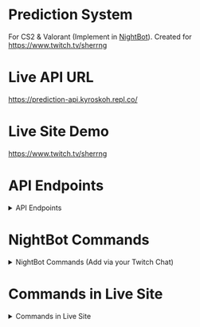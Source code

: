 # Prediction System
For CS2 &amp; Valorant (Implement in [NightBot](https://nightbot.tv)). Created for https://www.twitch.tv/sherrng

# Live API URL
https://prediction-api.kyroskoh.repl.co/

# Live Site Demo
https://www.twitch.tv/sherrng

# API Endpoints
<details>
<summary>API Endpoints</summary>

## Add your prediction
/prediction/:channel/add?username={user}&prediction=13-11

## Edit your prediction
/prediction/:channel/edit?username={user}&prediction=11-13

## List all predictions
/prediction/:channel/list

## Check on Prediction System status (Check for Close or Open)
/prediction/:channel/status

## Set result and show winners (Prediction System needs to be closed first)
/prediction/:channel/result?result=13-10

## Open a new prediction (WARN: Previous data will be cleared)
/prediction/:channel/open

## Close predictions
/prediction/:channel/close

## Force adding an user's prediction when Prediction has been closed
/prediction/:channel/addByOwner?username={otheruser}&prediction=13-9

## Force adding an user's prediction when Prediction has been closed
/prediction/:channel/addByMods?mods={modUser}&username={otherUser}&prediction=13-9

## Force adding an user's prediction when Prediction has been closed!
/prediction/:channel/addByAdmins?admins={adminUser}&username={otherUser}&prediction=13-9

## Add a Twitch Channel Prediction Admin
/prediction/:channel/admin/addAdmin?username={user}

## Remove a Twitch Channel Prediction Admin
/prediction/:channel/admin/removeAdmin?username={user}

## List all Twitch Channel Prediction Admins
/prediction/:channel/admin/list

</details>

# NightBot Commands
<details>
<summary>NightBot Commands (Add via your Twitch Chat)</summary>

## To show all the important prediction commands
!addcom !predictcmds -cd=5 Commands for Prediction System (created by @KyrosKoh): !opredict (mod only), !apredict xx-xx, !epredict xx-xx, !lpredict, !cpredict (mod only), !wpredict xx-xx (mod only), !fpredict username xx-xx (owner only), !spredict	
 
## For everyone
### Add your prediction
!addcom !addpredict -cd=5 $(urlfetch https://prediction-api.kyroskoh.repl.co/prediction/$(channel)/add?username=$(user)&prediction=$(1))
!addcom !apredict -cd=5 $(urlfetch https://prediction-api.kyroskoh.repl.co/prediction/$(channel)/add?username=$(user)&prediction=$(1))
!addcom !ap -cd=5 $(urlfetch https://prediction-api.kyroskoh.repl.co/prediction/$(channel)/add?username=$(user)&prediction=$(1))
Usage: !apredict 13-11

### Edit your prediction
!addcom !editpredict -cd=5 $(urlfetch https://prediction-api.kyroskoh.repl.co/prediction/$(channel)/edit?
username=$(user)&prediction=$(1))
!addcom !epredict -cd=5 $(urlfetch https://prediction-api.kyroskoh.repl.co/prediction/$(channel)/edit?
username=$(user)&prediction=$(1))
!addcom !ep -cd=5 $(urlfetch https://prediction-api.kyroskoh.repl.co/prediction/$(channel)/edit?
username=$(user)&prediction=$(1))
Usage: !epredict 11-13

### List all predictions
!addcom !listpredict -cd=5 $(urlfetch https://prediction-api.kyroskoh.repl.co/prediction/$(channel)/list)	
!addcom !lpredict -cd=5 $(urlfetch https://prediction-api.kyroskoh.repl.co/prediction/$(channel)/list)	
!addcom !lp -cd=5 $(urlfetch https://prediction-api.kyroskoh.repl.co/prediction/$(channel)/list)
Usage: !lpredict

### Check on Prediction System status (Check for Close or Open)
!addcom !predictstatus -cd=5 $(urlfetch https://prediction-api.kyroskoh.repl.co/prediction/$(channel)/status)	
!addcom !spredict -cd=5 $(urlfetch https://prediction-api.kyroskoh.repl.co/prediction/$(channel)/status)	
!addcom !sp -cd=5 $(urlfetch https://prediction-api.kyroskoh.repl.co/prediction/$(channel)/status)	
Usage: !spredict

## For Twitch Channel Owner
### Add a Twitch Channel Prediction Admin
!addcom !addadminpredict -cd=5 -ul=owner $(urlfetch https://prediction-api.kyroskoh.repl.co/prediction/$(channel)/admin/addAdmin?username=$(1))
Usage: !addadminpredict NightBot

### Remove a Twitch Channel Prediction Admin
!addcom !removeadminpredict -cd=5 -ul=owner $(urlfetch https://prediction-api.kyroskoh.repl.co/prediction/$(channel)/admin/removeAdmin?username=$(1))	
!addcom !remadminpredict -cd=5 -ul=owner $(urlfetch https://prediction-api.kyroskoh.repl.co/prediction/$(channel)/admin/removeAdmin?username=$(1))	
Usage: !remadminpredict NightBot

### List all Twitch Channel Prediction Admins
!addcom !listadminpredict -cd=5 $(urlfetch https://prediction-api.kyroskoh.repl.co/prediction/$(channel)/admin/list)	
!addcom !ladminpredict $(urlfetch https://prediction-api.kyroskoh.repl.co/prediction/$(channel)/admin/list)	
!addcom !lap $(urlfetch https://prediction-api.kyroskoh.repl.co/prediction/$(channel)/admin/list)
Usage: !ladminpredict

### Force adding an user's prediction when Prediction has been closed
!addcom !faddpredict -cd=5 -ul=owner $(urlfetch https://prediction-api.kyroskoh.repl.co/prediction/$(channel)/addByOwner?username=$(1)&prediction=$(2))	
!addcom !fpredict -cd=5 -ul=owner $(urlfetch https://prediction-api.kyroskoh.repl.co/prediction/$(channel)/addByOwner?username=$(1)&prediction=$(2))
Usage: !fpredict NightBot 13-9

## For Twitch Channel Mods (Twitch Channel Owner can use too!)
### Force adding an user's prediction when Prediction has been closed
!addcom !fmodpredict -cd=5 -ul=mod $(urlfetch https://prediction-api.kyroskoh.repl.co/prediction/$(channel)/addByMods?mods=$(user)&username=$(1)&prediction=$(2))
Usage: !fmodpredict NightBot 13-9

### Open a new prediction (WARN: Previous data will be cleared)
!addcom !openpredict -cd=5 -ul=mod $(urlfetch https://prediction-api.kyroskoh.repl.co/prediction/$(channel)/open)	
!addcom !opredict -cd=5 -ul=mod $(urlfetch https://prediction-api.kyroskoh.repl.co/prediction/$(channel)/open)	
!addcom !op -cd=5 -ul=mod $(urlfetch https://prediction-api.kyroskoh.repl.co/prediction/$(channel)/open)	
Usage: !opredict

### Close predictions
!addcom !closepredict -cd=5 -ul=mod $(urlfetch https://prediction-api.kyroskoh.repl.co/prediction/$(channel)/close)
!addcom !cpredict -cd=5 -ul=mod $(urlfetch https://prediction-api.kyroskoh.repl.co/prediction/$(channel)/close)
!addcom !cp -cd=5 -ul=mod $(urlfetch https://prediction-api.kyroskoh.repl.co/prediction/$(channel)/close)
Usage: !cpredict

### Set result and show winners (Prediction System needs to be closed first)
!addcom !wonpredict -cd=5 -ul=mod $(urlfetch https://prediction-api.kyroskoh.repl.co/prediction/$(channel)/result?result=$(1))	
!addcom !wp -cd=5 -ul=mod $(urlfetch https://prediction-api.kyroskoh.repl.co/prediction/$(channel)/result?result=$(1))
!addcom !wpredict -cd=5 -ul=mod $(urlfetch https://prediction-api.kyroskoh.repl.co/prediction/$(channel)/result?result=$(1))
!addcom !resultpredict -cd=5 -ul=mod $(urlfetch https://prediction-api.kyroskoh.repl.co/prediction/$(channel)/result?result=$(1))	
!addcom !rpredict -cd=5 -ul=mod $(urlfetch https://prediction-api.kyroskoh.repl.co/prediction/$(channel)/result?result=$(1))		
!addcom !rp -cd=5 -ul=mod $(urlfetch https://prediction-api.kyroskoh.repl.co/prediction/$(channel)/result?result=$(1))
Usage: !wpredict 13-10

## For Assigned Twitch Channel Prediction Admins (No other access like Twitch Channel Mods)
### Force adding an user's prediction when Prediction has been closed!
!addcom !fadminpredict -cd=5 $(urlfetch https://prediction-api.kyroskoh.repl.co/prediction/$(channel)/addByAdmins?admins=$(user)&username=$(1)&prediction=$(2))
Usage: !fadminpredict NightBot 13-9

</details>

# Commands in Live Site
<details>
<summary>Commands in Live Site</summary>

## For everyone
### !addpredict / !apredict / !ap
Description: Add your prediction
Usage: !apredict 13-11

### !editpredict / !epredict / !ep
Description: Edit your prediction
Usage: !epredict 11-13

### !listpredict / !lpredict / !lp
Description: List all predictions
Usage: !lpredict

### !predictstatus / !spredict / !sp
Description: Check on Prediction System status (Check for Close or Open)
Usage: !spredict

## For Twitch Channel Owner
### !addadminpredict
Description: Add a Twitch Channel Prediction Admin
Usage: !addadminpredict NightBot

### !removeadminpredict / !remadminpredict
Description: Remove a Twitch Channel Prediction Admin
Usage: !remadminpredict NightBot

## !listadminpredict / !ladminpredict / !lap
Description: List all Twitch Channel Prediction Admins
Usage: !ladminpredict

### !fpredict / !faddpredict
Description: Force adding an user's prediction when Prediction has been closed
Usage: !fpredict NightBot 13-9

## For Twitch Channel Mods (Twitch Channel Owner can use too!)
### !fmodpredict
Description: Force adding an user's prediction when Prediction has been closed
Usage: !fmodpredict NightBot 13-9

### !openpredict / !opredict / !op
Description: Open a new prediction (WARN: Previous data will be cleared)
Usage: !opredict

### !closepredict / !cpredict / !cp
Description: Close predictions
Usage: !cpredict

### !wonpredict / !wpredict / !wp / !resultpredict / !rpredict / !rp
Description: Set result and show winners (Prediction System needs to be closed first)
Usage: !wpredict 13-10

## For Assigned Twitch Channel Prediction Admins (No other access like Twitch Channel Mods)
### !fadminpredict
Description: Force adding an user's prediction when Prediction has been closed!
Usage: !fadminpredict NightBot 13-9

</details>